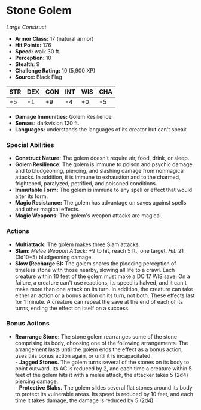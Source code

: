 # Stone Golem

*Large* *Construct*

- **Armor Class:** 17 (natural armor)
- **Hit Points:** 176 
- **Speed:** walk 30 ft.
- **Perception**: 10
- **Stealth**: 9
- **Challenge Rating:** 10 (5,900 XP)
- **Source:** Black Flag

| STR | DEX | CON | INT | WIS | CHA |
| --- | --- | --- | --- | --- | --- |
| +5 | -1 | +9 | -4 | +0 | -5 |

- **Damage Immunities:** Golem Resilience
- **Senses:** darkvision 120 ft.
- **Languages:** understands the languages of its creator but can't speak

### Special Abilities

- **Construct Nature:** The golem doesn't require air, food, drink, or sleep.
- **Golem Resilience:** The golem is immune to poison and psychic damage and to bludgeoning, piercing, and slashing damage from nonmagical attacks. In addition, it is immune to exhaustion and to the charmed, frightened, paralyzed, petrified, and poisoned conditions.
- **Immutable Form:** The golem is immune to any spell or effect that would alter its form.
- **Magic Resistance:** The golem has advantage on saves against spells and other magical effects.
- **Magic Weapons:** The golem's weapon attacks are magical.

### Actions

- **Multiattack:** The golem makes three Slam attacks.
- **Slam:** _Melee Weapon Attack:_ +9 to hit, reach 5 ft., one target. _Hit:_ 21 (3d10+5) bludgeoning damage.
- **Slow (Recharge 6):** The golem shares the plodding perception of timeless stone with those nearby, slowing all life to a crawl. Each creature within 10 feet of the golem must make a DC 17 WIS save. On a failure, a creature can't use reactions, its speed is halved, and it can't make more than one attack on its turn. In addition, the creature can take either an action or a bonus action on its turn, not both. These effects last for 1 minute. A creature can repeat the save at the end of each of its turns, ending the effect on itself on a success.

### Bonus Actions

- **Rearrange Stone:** The stone golem rearranges some of the stone comprising its body, choosing one of the following arrangements. The arrangement lasts until the golem ends the effect as a bonus action, uses this bonus action again, or until it is incapacitated.<br>- **Jagged Stones.** The golem turns several of the stones on its body to point outward. Its AC is reduced by 2, and each time a creature within 5 feet of the golem hits it with a melee attack, the attacker takes 5 (2d4) piercing damage.<br>- **Protective Slabs.** The golem slides several flat stones around its body to protect its vulnerable areas. Its speed is reduced by 10 feet, and each time it takes damage, the damage is reduced by 5 (2d4).
